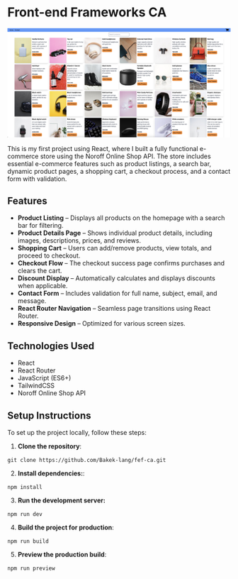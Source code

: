 # Front-end Frameworks CA

![Project Preview](src/assets/fef.png)

This is my first project using React, where I built a fully functional e-commerce store using the Noroff Online Shop API. The store includes essential e-commerce features such as product listings, a search bar, dynamic product pages, a shopping cart, a checkout process, and a contact form with validation.

## Features

- **Product Listing** – Displays all products on the homepage with a search bar for filtering.
- **Product Details Page** – Shows individual product details, including images, descriptions, prices, and reviews.
- **Shopping Cart** – Users can add/remove products, view totals, and proceed to checkout.
- **Checkout Flow** – The checkout success page confirms purchases and clears the cart.
- **Discount Display** – Automatically calculates and displays discounts when applicable.
- **Contact Form** – Includes validation for full name, subject, email, and message.
- **React Router Navigation** – Seamless page transitions using React Router.
- **Responsive Design** – Optimized for various screen sizes.

## Technologies Used

- React
- React Router
- JavaScript (ES6+)
- TailwindCSS
- Noroff Online Shop API

## Setup Instructions

To set up the project locally, follow these steps:

1. **Clone the repository**:

```
git clone https://github.com/Bakek-lang/fef-ca.git
```

2. **Install dependencies:**:

```
npm install
```

3. **Run the development server:**

```
npm run dev
```

4. **Build the project for production**:

```
npm run build
```

5. **Preview the production build**:

```
npm run preview
```
